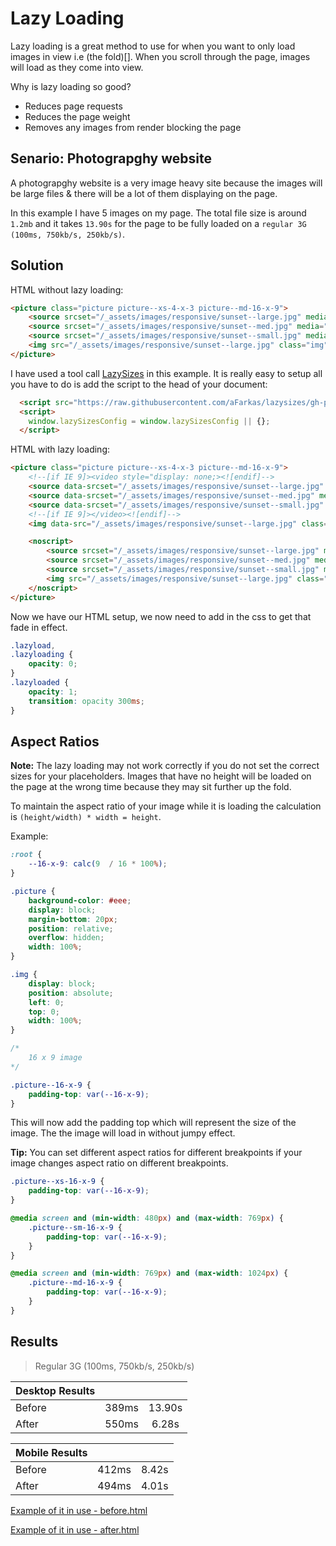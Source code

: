 # Lazy Loading

Lazy loading is a great method to use for when you want to only load images in view i.e (the fold)[]. When you scroll through the page, images will load as they come into view.

Why is lazy loading so good?

- Reduces page requests
- Reduces the page weight
- Removes any images from render blocking the page

## Senario: Photograpghy website

A photograpghy website is a very image heavy site because the images will be large files & there will be a lot of them displaying on the page.

In this example I have 5 images on my page. The total file size is around `1.2mb` and it takes `13.90s` for the page to be fully loaded on a `regular 3G (100ms, 750kb/s, 250kb/s)`.

## Solution

HTML without lazy loading:

```html
<picture class="picture picture--xs-4-x-3 picture--md-16-x-9">
	<source srcset="/_assets/images/responsive/sunset--large.jpg" media="(min-width: 769px)">
	<source srcset="/_assets/images/responsive/sunset--med.jpg" media="(min-width: 480px) and (max-width: 769px)">
	<source srcset="/_assets/images/responsive/sunset--small.jpg" media="(max-width: 480px)">
	<img src="/_assets/images/responsive/sunset--large.jpg" class="img" alt="Sunset photograpghy" />
</picture>
```

I have used a tool call [LazySizes](https://github.com/aFarkas/lazysizes) in this example. It is really easy to setup all you have to do is add the script to the head of your document:

```html
  <script src="https://raw.githubusercontent.com/aFarkas/lazysizes/gh-pages/lazysizes.min.js" async=""></script>
  <script>
    window.lazySizesConfig = window.lazySizesConfig || {};
  </script>
```

HTML with lazy loading:

```html
<picture class="picture picture--xs-4-x-3 picture--md-16-x-9">
	<!--[if IE 9]><video style="display: none;><![endif]-->
	<source data-srcset="/_assets/images/responsive/sunset--large.jpg" media="(min-width: 769px)">
	<source data-srcset="/_assets/images/responsive/sunset--med.jpg" media="(min-width: 480px) and (max-width: 769px)">
	<source data-srcset="/_assets/images/responsive/sunset--small.jpg" media="(max-width: 480px)">
	<!--[if IE 9]></video><![endif]-->
	<img data-src="/_assets/images/responsive/sunset--large.jpg" class="img lazyload" alt="Sunset photograpghy" />

	<noscript>
		<source srcset="/_assets/images/responsive/sunset--large.jpg" media="(min-width: 769px)">
		<source srcset="/_assets/images/responsive/sunset--med.jpg" media="(min-width: 480px) and (max-width: 769px)">
		<source srcset="/_assets/images/responsive/sunset--small.jpg" media="(max-width: 480px)">
		<img src="/_assets/images/responsive/sunset--large.jpg" class="img" alt="Sunset photograpghy" />
	</noscript>
</picture>
```

Now we have our HTML setup, we now need to add in the css to get that fade in effect.

```css
.lazyload,
.lazyloading {
	opacity: 0;
}
.lazyloaded {
	opacity: 1;
	transition: opacity 300ms;
}
```

## Aspect Ratios

**Note:** The lazy loading may not work correctly if you do not set the correct sizes for your placeholders. Images that have no height will be loaded on the page at the wrong time because they may sit further up the fold.

To maintain the aspect ratio of your image while it is loading the calculation is `(height/width) * width = height`.

Example:

```css
:root {
	--16-x-9: calc(9  / 16 * 100%);
}

.picture {
	background-color: #eee;
	display: block;
	margin-bottom: 20px;
	position: relative;
	overflow: hidden;
	width: 100%;
}

.img {
	display: block;
	position: absolute;
	left: 0;
	top: 0;
	width: 100%;
}

/*
	16 x 9 image
*/

.picture--16-x-9 {
	padding-top: var(--16-x-9);
}

```

This will now add the padding top which will represent the size of the image. The the image will load in without jumpy effect.

**Tip:** You can set different aspect ratios for different breakpoints if your image changes aspect ratio on different breakpoints.

```css
.picture--xs-16-x-9 {
	padding-top: var(--16-x-9);
}

@media screen and (min-width: 480px) and (max-width: 769px) {
	.picture--sm-16-x-9 {
		padding-top: var(--16-x-9);
	}
}

@media screen and (min-width: 769px) and (max-width: 1024px) {
	.picture--md-16-x-9 {
		padding-top: var(--16-x-9);
	}
}
```

## Results
> Regular 3G (100ms, 750kb/s, 250kb/s)

|Desktop Results     |      |       |
|--------------------|:----:|:-----:|
|Before              | 389ms| 13.90s|
|After               | 550ms|  6.28s|


|Mobile Results      |      |       |
|--------------------|:----:|:-----:|
|Before              | 412ms|  8.42s|
|After               | 494ms|  4.01s|

[Example of it in use - before.html](https://cdm.rawgit/code-mattclaffey/performance-kit/master/lazy-loading/before.html)

[Example of it in use - after.html](https://cdm.rawgit/code-mattclaffey/performance-kit/master/lazy-loading/after.html)
